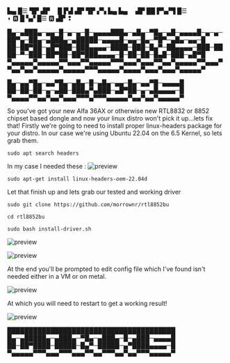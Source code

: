 
▙▄ █☰ ▜▛ ▟▛  █ ▛▟ ▟▛ ▜▛ ▞▚ ▙▄ ▙▄  ▟▛ ██ ▛▚▞▜ █☰  ◗ 🆁 █ ▚▞ █☰ 🆁 ▟▛ ❢ 

█▄─▄███▄─▄▄─█─▄─▄─█─▄▄▄▄███▄─▄█▄─▀█▄─▄█─▄▄▄▄█─▄─▄─██▀▄─██▄─▄███▄─▄█████─▄▄▄▄█─▄▄─█▄─▀█▀─▄█▄─▄▄─█
██─██▀██─▄█▀███─███▄▄▄▄─████─███─█▄▀─██▄▄▄▄─███─████─▀─███─██▀██─██▀███▄▄▄▄─█─██─██─█▄█─███─▄█▀█
▀▄▄▄▄▄▀▄▄▄▄▄▀▀▄▄▄▀▀▄▄▄▄▄▀▀▀▄▄▄▀▄▄▄▀▀▄▄▀▄▄▄▄▄▀▀▄▄▄▀▀▄▄▀▄▄▀▄▄▄▄▄▀▄▄▄▄▄▀▀▀▄▄▄▄▄▀▄▄▄▄▀▄▄▄▀▄▄▄▀▄▄▄▄▄▀

█▄─▄▄▀█▄─▄▄▀█▄─▄█▄─█─▄█▄─▄▄─█▄─▄▄▀█─▄▄▄▄█
██─██─██─▄─▄██─███▄▀▄███─▄█▀██─▄─▄█▄▄▄▄─█
▀▄▄▄▄▀▀▄▄▀▄▄▀▄▄▄▀▀▀▄▀▀▀▄▄▄▄▄▀▄▄▀▄▄▀▄▄▄▄▄▀

So you've got your new Alfa 36AX or otherwise new RTL8832 or 8852 chipset based dongle and now your linux distro won't pick it up...lets fix that!
Firstly we're going to need to install proper linux-headers package for your distro.  In our case we're using Ubuntu 22.04 on the 6.5 Kernel, so lets grab them.


```sudo apt search headers```

In my case I needed these :
![preview](img/headers.png) 

```sudo apt-get install linux-headers-oem-22.04d```

Let that finish up and lets grab our tested and working driver

```sudo git clone https://github.com/morrownr/rtl8852bu```

```cd rtl8852bu```

```sudo bash install-driver.sh```

![preview](img/drivers.png)

![preview](img/install.png)

At the end you'll be prompted to edit config file which I've found isn't needed either in a VM or on metal.

![preview](img/dkms.png)

At which you will need to restart to get a working result!

![preview](img/finish.png)



███████████████████████████████████████
█▄─▄█████▄─▄███▄─▀█▄─▄███▄─█─▄███─▄▄▄▄█
██─██▀████─█████─█▄▀─█████─▄▀████▄▄▄▄─█
▀▄▄▄▄▄▀▀▀▄▄▄▀▀▀▄▄▄▀▀▄▄▀▀▀▄▄▀▄▄▀▀▀▄▄▄▄▄▀

